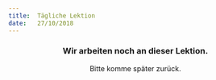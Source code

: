 ```yaml
---
title:  Tägliche Lektion
date:   27/10/2018
---
```


### <center>Wir arbeiten noch an dieser Lektion.</center>
<center>Bitte komme später zurück.</center>